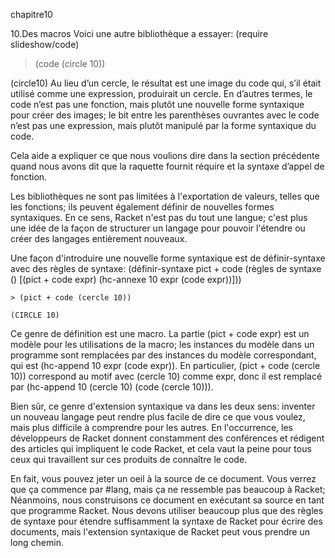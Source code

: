  chapitre10

10.Des  macros
Voici une autre bibliothèque a essayer:
(require slideshow/code)

 
 > (code (circle 10))

 (circle10)
Au lieu d’un cercle, le résultat est une image du code qui,
s’il était utilisé comme une expression, produirait un cercle.
En d’autres termes, le code n’est pas une fonction,
mais plutôt une nouvelle forme syntaxique pour créer des
images; le bit entre les parenthèses ouvrantes avec le code n’est pas une expression,
mais plutôt manipulé par la forme syntaxique du code.

Cela aide a expliquer ce que nous voulions dire dans la section précédente quand
nous avons dit que la raquette fournit réquire et la syntaxe d’appel de
fonction.

Les bibliothèques ne sont pas limitées à l'exportation de valeurs, telles que les fonctions;
ils peuvent également définir de nouvelles formes syntaxiques. En ce sens, Racket n'est pas du tout une langue;
c'est plus une idée de la façon de structurer un langage pour pouvoir l'étendre ou créer des langages entièrement nouveaux.

Une façon d'introduire une nouvelle forme syntaxique est de définir-syntaxe avec des règles de syntaxe:
(définir-syntaxe pict + code
      (règles de syntaxe ()
        [(pict + code expr)
         (hc-annexe 10
                    expr
                    (code expr))]))

     
    > (pict + code (cercle 10))

    (CIRCLE 10)

Ce genre de définition est une macro. La partie (pict + code expr) est un modèle pour les utilisations de la macro;
les instances du modèle dans un programme sont remplacées par des instances du modèle correspondant, qui est (hc-append 10 expr (code expr)).
En particulier, (pict + code (cercle 10)) correspond au motif avec (cercle 10) comme expr, donc il est remplacé par (hc-append 10 (cercle 10) (code (cercle 10))).

Bien sûr, ce genre d'extension syntaxique va dans les deux sens: inventer un nouveau langage peut rendre plus facile de dire ce que vous voulez,
mais plus difficile à comprendre pour les autres. En l'occurrence,
les développeurs de Racket donnent constamment des conférences et rédigent des articles qui impliquent le code Racket,
et cela vaut la peine pour tous ceux qui travaillent sur ces produits de connaître le code.

En fait, vous pouvez jeter un oeil à la source de ce document.
Vous verrez que ça commence par #lang, mais ça ne ressemble pas beaucoup à Racket;
Néanmoins, nous construisons ce document en exécutant sa source en tant que programme Racket.
Nous devons utiliser beaucoup plus que des règles de syntaxe pour étendre suffisamment la syntaxe de Racket pour écrire des documents,
mais l'extension syntaxique de Racket peut vous prendre un long chemin.
